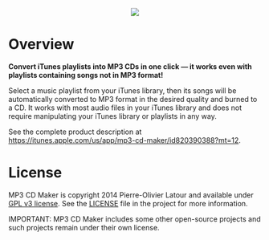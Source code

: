 <p align="center">
<img src="https://raw2.github.com/swisspol/MP3CDMaker/master/Resources/Icon.iconset/icon_512x512.png">
</p>

Overview
========

**Convert iTunes playlists into MP3 CDs in one click — it works even with playlists containing songs not in MP3 format!**

Select a music playlist from your iTunes library, then its songs will be automatically converted to MP3 format in the desired quality and burned to a CD. It works with most audio files in your iTunes library and does not require manipulating your iTunes library or playlists in any way.

See the complete product description at https://itunes.apple.com/us/app/mp3-cd-maker/id820390388?mt=12.

License
=======

MP3 CD Maker is copyright 2014 Pierre-Olivier Latour and available under [GPL v3 license](http://www.gnu.org/licenses/gpl-3.0.txt). See the [LICENSE](LICENSE) file in the project for more information.

IMPORTANT: MP3 CD Maker includes some other open-source projects and such projects remain under their own license.
